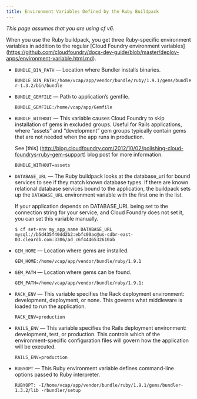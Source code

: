 ```yaml
---
title: Environment Variables Defined by the Ruby Buildpack
---
```


_This page assumes that you are using cf v6._

When you use the Ruby buildpack, you get three Ruby-specific environment
variables in addition to the regular [Cloud Foundry environment variables]
(https://github.com/cloudfoundry/docs-dev-guide/blob/master/deploy-apps/environment-variable.html.md).

* `BUNDLE_BIN_PATH` — Location where Bundler installs binaries.

    `BUNDLE_BIN_PATH:/home/vcap/app/vendor/bundle/ruby/1.9.1/gems/bundler-1.3.2/bin/bundle`

* `BUNDLE_GEMFILE` — Path to application’s gemfile.

    `BUNDLE_GEMFILE:/home/vcap/app/Gemfile`

* `BUNDLE_WITHOUT` — This variable causes Cloud Foundry to skip installation
of gems in excluded groups.
Useful for Rails applications, where “assets” and “development” gem groups
typically contain gems that are not needed when the app runs in production.

    See [this]
    (http://blog.cloudfoundry.com/2012/10/02/polishing-cloud-foundrys-ruby-gem-support)
    blog post for more information.

    `BUNDLE_WITHOUT=assets`

* `DATABASE_URL` — The Ruby buildpack looks at the database\_uri for bound services to see if they
match known database types.
If there are known relational database services bound to the application, the
buildpack sets up the `DATABASE_URL` environment variable with the first one in
the list.

    If your application depends on DATABASE\_URL being set to the connection string
    for your service, and Cloud Foundry does not set it, you can set this variable
    manually.

    `$ cf set-env my_app_name DATABASE_URL mysql://b5d435f40dd2b2:ebfc00ac@us-cdbr-east-03.cleardb.com:3306/ad_c6f4446532610ab`

* `GEM_HOME` — Location where gems are installed.

    `GEM_HOME:/home/vcap/app/vendor/bundle/ruby/1.9.1`

* `GEM_PATH` — Location where gems can be found.

    `GEM_PATH=/home/vcap/app/vendor/bundle/ruby/1.9.1:`

* `RACK_ENV` — This variable specifies the Rack deployment environment: development,
deployment, or none.
This governs what middleware is loaded to run the application.

    `RACK_ENV=production`

* `RAILS_ENV` — This variable specifies the Rails deployment environment: development, test, or
production.
This controls which of the environment-specific configuration files will govern
how the application will be executed.

     `RAILS_ENV=production`

* `RUBYOPT` — This Ruby environment variable defines command-line options passed to Ruby
interpreter.

    `RUBYOPT: -I/home/vcap/app/vendor/bundle/ruby/1.9.1/gems/bundler-1.3.2/lib -rbundler/setup`
